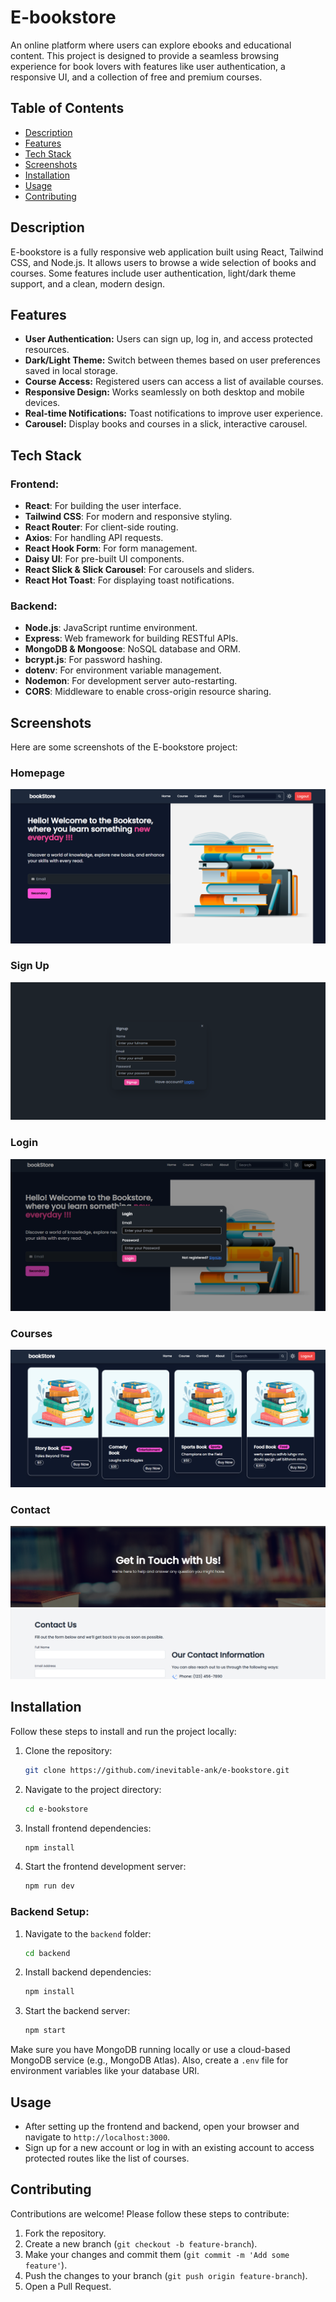 # E-bookstore

An online platform where users can explore ebooks and educational content. This project is designed to provide a seamless browsing experience for book lovers with features like user authentication, a responsive UI, and a collection of free and premium courses.

## Table of Contents
- [Description](#description)
- [Features](#features)
- [Tech Stack](#tech-stack)
- [Screenshots](#screenshots)
- [Installation](#installation)
- [Usage](#usage)
- [Contributing](#contributing)

## Description

E-bookstore is a fully responsive web application built using React, Tailwind CSS, and Node.js. It allows users to browse a wide selection of books and courses. Some features include user authentication, light/dark theme support, and a clean, modern design.

## Features

- **User Authentication:** Users can sign up, log in, and access protected resources.
- **Dark/Light Theme:** Switch between themes based on user preferences saved in local storage.
- **Course Access:** Registered users can access a list of available courses.
- **Responsive Design:** Works seamlessly on both desktop and mobile devices.
- **Real-time Notifications:** Toast notifications to improve user experience.
- **Carousel:** Display books and courses in a slick, interactive carousel.

## Tech Stack

### Frontend:
- **React**: For building the user interface.
- **Tailwind CSS**: For modern and responsive styling.
- **React Router**: For client-side routing.
- **Axios**: For handling API requests.
- **React Hook Form**: For form management.
- **Daisy UI**: For pre-built UI components.
- **React Slick & Slick Carousel**: For carousels and sliders.
- **React Hot Toast**: For displaying toast notifications.

### Backend:
- **Node.js**: JavaScript runtime environment.
- **Express**: Web framework for building RESTful APIs.
- **MongoDB & Mongoose**: NoSQL database and ORM.
- **bcrypt.js**: For password hashing.
- **dotenv**: For environment variable management.
- **Nodemon**: For development server auto-restarting.
- **CORS**: Middleware to enable cross-origin resource sharing.

## Screenshots

Here are some screenshots of the E-bookstore project:

### Homepage
![Homepage](./Screenshot/Homepage.png)

### Sign Up
![Signup](./Screenshot/signup.png)

### Login
![Login](./Screenshot/Login.png)

### Courses
![Courses](./Screenshot/course.png)

### Contact
![Contact](./Screenshot/contact.png)

## Installation

Follow these steps to install and run the project locally:

1. Clone the repository:

    ```bash
    git clone https://github.com/inevitable-ank/e-bookstore.git
    ```

2. Navigate to the project directory:

    ```bash
    cd e-bookstore
    ```

3. Install frontend dependencies:

    ```bash
    npm install
    ```

4. Start the frontend development server:

    ```bash
    npm run dev
    ```

### Backend Setup:

1. Navigate to the `backend` folder:

    ```bash
    cd backend
    ```

2. Install backend dependencies:

    ```bash
    npm install
    ```

3. Start the backend server:

    ```bash
    npm start
    ```

Make sure you have MongoDB running locally or use a cloud-based MongoDB service (e.g., MongoDB Atlas). Also, create a `.env` file for environment variables like your database URI.

## Usage

- After setting up the frontend and backend, open your browser and navigate to `http://localhost:3000`.
- Sign up for a new account or log in with an existing account to access protected routes like the list of courses.

## Contributing

Contributions are welcome! Please follow these steps to contribute:

1. Fork the repository.
2. Create a new branch (`git checkout -b feature-branch`).
3. Make your changes and commit them (`git commit -m 'Add some feature'`).
4. Push the changes to your branch (`git push origin feature-branch`).
5. Open a Pull Request.

